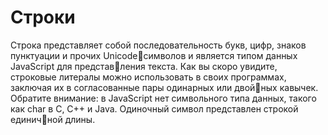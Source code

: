 # Строки

Строка представляет собой последовательность букв, цифр, знаков пунктуации и прочих Unicodeсимволов и является типом данных JavaScript для представления текста. Как вы скоро увидите, строковые литералы можно использовать в своих программах, заключая их в согласованные пары одинарных или двойных кавычек. Обратите внимание: в JavaScript нет символьного типа данных, такого как char в C, C++ и Java. Одиночный символ представлен строкой единичной длины.



